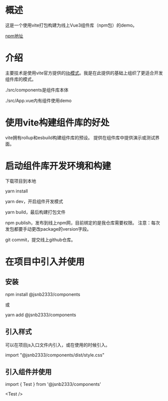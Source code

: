 # 概述
这是一个使用vite打包构建为线上Vue3组件库（npm包）的demo。

[npm地址](https://www.npmjs.com/package/@jsnb2333/components)

# 介绍
主要技术是使用vite官方提供的[lib模式](https://cn.vitejs.dev/guide/build.html#library-mode)。我是在此提供的基础上组织了更适合开发组件库的模式。

./src/components是组件库本体

./src/App.vue内有组件使用demo


# 使用vite构建组件库的好处
vite拥有rollup和esbuild构建组件库的预设。
提供在组件库中提供演示或测试界面。

# 启动组件库开发环境和构建
下载项目到本地

yarn install

yarn dev，开启组件开发模式

yarn build，最后构建打包文件

npm publish，发布到线上npm网，目前绑定的是我仓库需要权限。
注意：每次发包都要手动更改package的version字段。

git commit，提交线上github仓库。


# 在项目中引入并使用

## 安装
npm install @jsnb2333/components

或

yarn add @jsnb2333/components

## 引入样式
可以在项目js入口文件内引入，或在使用的时候引入。

import "@jsnb2333/components/dist/style.css"

## 引入组件并使用
import { Test } from '@jsnb2333/components'

\<Test />